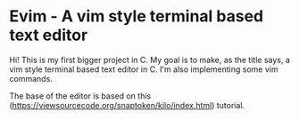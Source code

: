 # Evim - A vim style terminal based text editor

Hi! This is my first bigger project in C. My goal is to make, as the title says, a vim style terminal based text editor in C. I'm also implementing some vim commands. 

The base of the editor is based on this (https://viewsourcecode.org/snaptoken/kilo/index.html) tutorial.
